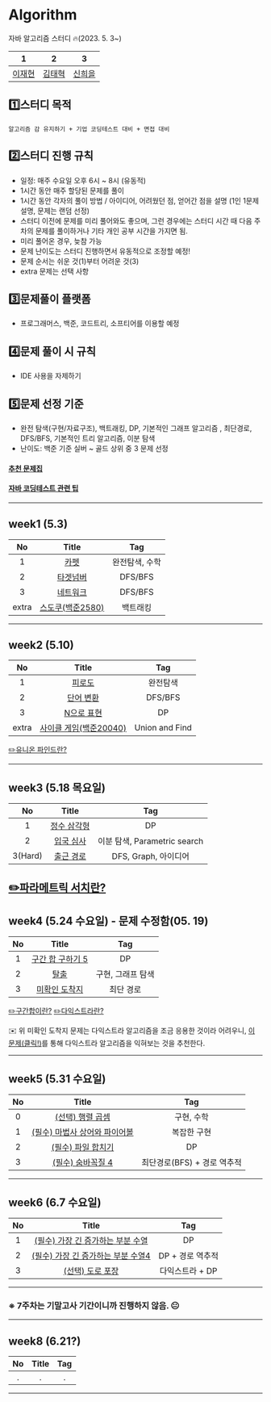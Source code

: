 # Algorithm
자바 알고리즘 스터디 🔥(2023. 5. 3~)

| 1 | 2    | 3 |
| :---:   | :---: | :---: |
| [이재현](https://github.com/versatile0010) | [김태혁](https://github.com/rlaxoqkf)  | [신희을](https://github.com/ShinHeeEul)  |

## 1️⃣스터디 목적
```
알고리즘 감 유지하기 + 기업 코딩테스트 대비 + 면접 대비
```

## 2️⃣스터디 진행 규칙
- 일정: 매주 수요일 오후 6시 ~ 8시 (유동적)
- 1시간 동안 매주 할당된 문제를 풀이
- 1시간 동안 각자의 풀이 방법 / 아이디어, 어려웠던 점, 얻어간 점을 설명 (1인 1문제 설명, 문제는 랜덤 선정)
- 스터디 이전에 문제를 미리 풀어와도 좋으며, 그런 경우에는 스터디 시간 때 다음 주차의 문제를 풀이하거나 기타 개인 공부 시간을 가지면 됨.
- 미리 풀어온 경우, 늦참 가능
- 문제 난이도는 스터디 진행하면서 유동적으로 조정할 예정!
- 문제 순서는 쉬운 것(1)부터 어려운 것(3)
- extra 문제는 선택 사항

## 3️⃣문제풀이 플랫폼
- 프로그래머스, 백준, 코드트리, 소프티어를 이용할 예정

## 4️⃣문제 풀이 시 규칙
- IDE 사용을 자제하기


## 5️⃣문제 선정 기준
- 완전 탐색(구현/자료구조), 백트래킹, DP, 기본적인 그래프 알고리즘 , 최단경로, DFS/BFS, 기본적인 트리 알고리즘, 이분 탐색
- 난이도: 백준 기준 실버 ~ 골드 상위 중 3 문제 선정

#### [추천 문제집](https://www.acmicpc.net/workbook/view/14161)
#### [자바 코딩테스트 관련 팁](https://velog.io/@alstjdwo1601/Java-%EC%BD%94%EB%94%A9%ED%85%8C%EC%8A%A4%ED%8A%B8-%EA%B4%80%EB%A0%A8-%ED%8C%81#19-%EC%9D%B4%EB%B6%84%ED%83%90%EC%83%89--binarysearch%EC%9D%98-%EB%91%90%EA%B0%80%EC%A7%80-%EC%9C%A0%ED%98%95)
---
## week1 (5.3)
| No | Title    | Tag|
| :---:   | :---: | :---: |
| 1 | [카펫](https://school.programmers.co.kr/learn/courses/30/lessons/42842)   | 완전탐색, 수학  |
| 2 | [타겟넘버](https://school.programmers.co.kr/learn/courses/30/lessons/43165)| DFS/BFS |
| 3 | [네트워크](https://school.programmers.co.kr/learn/courses/30/lessons/43162) | DFS/BFS  |
|extra| [스도쿠(백준2580)](https://www.acmicpc.net/problem/2580)| 백트래킹 |

---
## week2 (5.10)
| No | Title    | Tag|
| :---:   | :---: | :---: |
| 1 | [피로도](https://school.programmers.co.kr/learn/courses/30/lessons/87946) | 완전탐색  |
| 2 | [단어 변환](https://school.programmers.co.kr/learn/courses/30/lessons/43163) | DFS/BFS  |
| 3 | [N으로 표현](https://school.programmers.co.kr/learn/courses/30/lessons/42895) | DP  |
|extra|[사이클 게임(백준20040)](https://www.acmicpc.net/problem/20040)| Union and Find|

[✏️유니온 파인드란?](https://rachel0115.tistory.com/entry/%EC%9C%A0%EB%8B%88%EC%98%A8-%ED%8C%8C%EC%9D%B8%EB%93%9C-Union-Find-Java)


---




## week3 (5.18 목요일)
| No | Title    | Tag|
| :---:   | :---: | :---: |
| 1 | [정수 삼각형](https://school.programmers.co.kr/learn/courses/30/lessons/43105) | DP  |
| 2 | [입국 심사](https://school.programmers.co.kr/learn/courses/30/lessons/43238) | 이분 탐색, Parametric search  |
| 3(Hard) | [출근 경로](https://softeer.ai/practice/info.do?idx=1&eid=1529) | DFS, Graph, 아이디어 |

[✏️파라메트릭 서치란?](https://velog.io/@lake/%EC%9D%B4%EB%B6%84%ED%83%90%EC%83%89-%ED%8C%8C%EB%9D%BC%EB%A9%94%ED%8A%B8%EB%A6%AD-%EC%84%9C%EC%B9%98Parametric-Search)
---


## week4 (5.24 수요일) - 문제 수정함(05. 19)
| No | Title    | Tag|
| :---:   | :---: | :---: |
| 1 | [구간 합 구하기 5](https://www.acmicpc.net/problem/11660) | DP |
| 2 | [탈출](https://www.acmicpc.net/problem/3055) | 구현, 그래프 탐색 |
| 3 | [미확인 도착지](https://www.acmicpc.net/problem/9370) | 최단 경로 |

[✏️구간합이란?](https://www.crocus.co.kr/843#:~:text=%EC%93%B0%EC%9D%B4%EB%8A%94%20%EB%AC%B8%EC%A0%9C%EB%93%A4-,1.%20%EA%B5%AC%EA%B0%84%20%ED%95%A9(Prefix%20Sum)%EC%9D%B4%EB%9E%80%3F,%EA%B0%9C%EB%85%90%EC%9D%B4%20%ED%97%B7%EA%B0%88%EB%A6%B4%20%EB%95%8C%EA%B0%80%20%EC%9E%88%EB%8B%A4.&text=%EA%B5%AC%EA%B0%84%20%ED%95%A9%EC%9D%80%20a~b,%ED%95%A9%EC%9D%84%20%EC%9D%98%EB%AF%B8%ED%95%98%EB%8A%94%20%EA%B2%83%EC%9D%B4%EB%8B%A4.)
[✏️다익스트라란?](https://sskl660.tistory.com/59)

✉️ 위 미확인 도착지 문제는 다익스트라 알고리즘을 조금 응용한 것이라 어려우니,
[이 문제(클릭!)](https://www.acmicpc.net/problem/1753)를 통해 다익스트라 알고리즘을 익혀보는 것을 추천한다.

---
## week5 (5.31 수요일)
| No | Title    | Tag|
| :---:   | :---: | :---: |
| 0 | [(선택) 행렬 곱셈](https://www.acmicpc.net/problem/2740) | 구현, 수학 |
| 1 | [(필수) 마법사 상어와 파이어볼](https://www.acmicpc.net/problem/20056) | 복잡한 구현 |
| 2 | [(필수) 파일 합치기](https://www.acmicpc.net/problem/11066) | DP  |
| 3 | [(필수) 숨바꼭질 4](https://www.acmicpc.net/problem/13913) | 최단경로(BFS) + 경로 역추적  |
---

## week6 (6.7 수요일)
| No | Title    | Tag|
| :---:   | :---: | :---: |
| 1 | [(필수) 가장 긴 증가하는 부분 수열](https://www.acmicpc.net/problem/11053) | DP  |
| 2 | [(필수) 가장 긴 증가하는 부분 수열4](https://www.acmicpc.net/problem/14002)| DP + 경로 역추적  |
| 3 | [(선택) 도로 포장](https://www.acmicpc.net/problem/1162) | 다익스트라 + DP |

---
### ※ 7주차는 기말고사 기간이니까 진행하지 않음. 😐

---
## week8 (6.21?)
| No | Title    | Tag|
| :---:   | :---: | :---: |
| . | . | .  |
---


